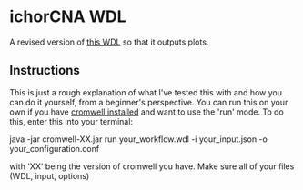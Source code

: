 # ichorCNA WDL
A revised version of [this WDL](https://github.com/GavinHaLab/wdl-repo/tree/main/processes/ichorCNA) so that it outputs plots.

## Instructions
This is just a rough explanation of what I've tested this with and how you can do it yourself, from a beginner's perspective.
You can run this on your own if you have [cromwell installed](https://github.com/broadinstitute/cromwell/releases/tag/85) and want to use the 'run' mode. To do this, enter this into your terminal:

  java -jar cromwell-XX.jar run your_workflow.wdl -i your_input.json -o your_configuration.conf

with 'XX' being the version of cromwell you have. Make sure all of your files (WDL, input, options) 
